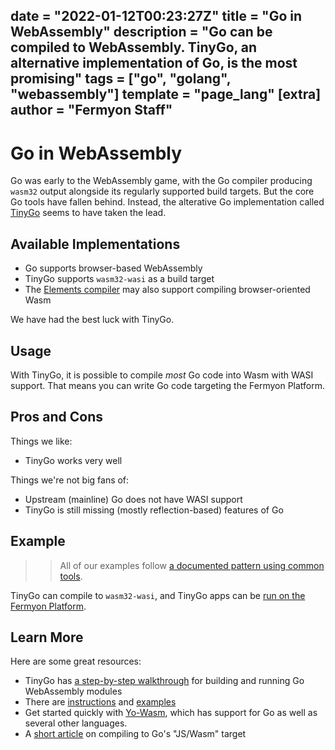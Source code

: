 date = "2022-01-12T00:23:27Z"
title = "Go in WebAssembly"
description = "Go can be compiled to WebAssembly. TinyGo, an alternative implementation of Go, is the most promising"
tags = ["go", "golang", "webassembly"]
template = "page_lang"
[extra]
author = "Fermyon Staff"
---
# Go in WebAssembly

Go was early to the WebAssembly game, with the Go compiler producing `wasm32` output alongside its regularly supported build targets.
But the core Go tools have fallen behind.
Instead, the alterative Go implementation called [TinyGo](https://tinygo.org/) seems to have taken the lead.

## Available Implementations

- Go supports browser-based WebAssembly
- TinyGo supports `wasm32-wasi` as a build target
- The [Elements compiler](https://www.elementscompiler.com/elements/) may also support compiling browser-oriented Wasm

We have had the best luck with TinyGo.

## Usage

With TinyGo, it is possible to compile _most_ Go code into Wasm with WASI support.
That means you can write Go code targeting the Fermyon Platform.

## Pros and Cons


Things we like:

- TinyGo works very well

Things we're not big fans of:

- Upstream (mainline) Go does not have WASI support
- TinyGo is still missing (mostly reflection-based) features of Go


## Example

>> All of our examples follow [a documented pattern using common tools](/wasm-languages/about-examples).

TinyGo can compile to `wasm32-wasi`, and TinyGo apps can be [run on the Fermyon Platform](https://spin.fermyon.dev/go-components/).

## Learn More

Here are some great resources:

- TinyGo has [a step-by-step walkthrough](https://tinygo.org/docs/guides/webassembly/) for building and running Go WebAssembly modules
- There are [instructions](https://spin.fermyon.dev/go-components/) and [examples](https://github.com/fermyon/spin-kitchensink)
- Get started quickly with [Yo-Wasm](https://github.com/deislabs/yo-wasm), which has support for Go as well as several other languages.
- A [short article](https://golangbot.com/webassembly-using-go/) on compiling to Go's "JS/Wasm" target